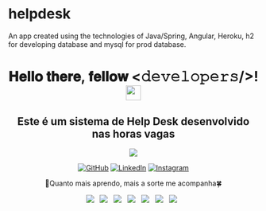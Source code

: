 # helpdesk
An app created using the technologies of Java/Spring, Angular, Heroku, h2 for developing database and mysql for prod database.


<div>
<h1 align="center"> 𝐇𝐞𝐥𝐥𝐨 𝐭𝐡𝐞𝐫𝐞, 𝐟𝐞𝐥𝐥𝐨𝐰 <𝚍𝚎𝚟𝚎𝚕𝚘𝚙𝚎𝚛𝚜/>! <img src="https://github.com/rodrigowe1988/helpdesk/blob/main/editado.gif?raw=true" width="30px"></h2>
</div >

<h2 align="center"> Este é um sistema de Help Desk desenvolvido nas horas vagas</h2>

<p align="center">
  <img src="https://github.com/ValdirCezar/helpdesk-back/blob/master/assets/img/editado.gif?raw=true" />

<p align="center">
	<a href="https://github.com/rodrigowe1988" target="_blank"><img src="https://img.icons8.com/bubbles/50/000000/github.png" alt="GitHub" target="_blank"/></a>
	<a href="https://www.linkedin.com/in/rodrigo-weber-41446b74/" target="_blank"><img src="https://img.icons8.com/bubbles/50/000000/linkedin.png" alt="LinkedIn" target="_blank"/></a>
	<a href="https://www.instagram.com/yogarodrigo/" target="_blank"><img src="https://img.icons8.com/bubbles/50/000000/instagram.png" alt="Instagram" target="_blank"/></a>
</p>

<p align="center">📗Quanto mais aprendo, mais a sorte me acompanha🍀</p>
</p>

<p align="center">
<img src="https://img.shields.io/badge/HTML%20-%23F7DF1E.svg?&style=for-the-badge&color=E34F26" />&nbsp;&nbsp;
<img src="https://img.shields.io/badge/css%20-%23F7DF1E.svg?&style=for-the-badge&color=5BA8EE" />&nbsp;&nbsp;
<img src="https://img.shields.io/badge/JavaScript%20-%23F7DF1E.svg?&style=for-the-badge&color=F7DF1E" />&nbsp;&nbsp;
<img src="https://img.shields.io/badge/Angular%20-%23F7DF1E.svg?&style=for-the-badge&color=DD0031" />&nbsp;&nbsp;
<img src="https://img.shields.io/badge/Bootstrap%20-%23F7DF1E.svg?&style=for-the-badge&color=7044A3" />&nbsp;&nbsp;
<img src="https://img.shields.io/badge/Java%20-%23F7DF1E.svg?&style=for-the-badge&color=F7DF1E" />&nbsp;&nbsp;
<img src="https://img.shields.io/badge/Git flow%20-%23F7DF1E.svg?&style=for-the-badge&color=000" />&nbsp;&nbsp;
</p>

